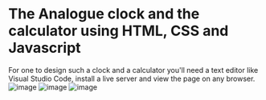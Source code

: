 # The Analogue clock  and the calculator using HTML, CSS and Javascript
For one to design such a clock and a calculator you'll need a text editor like Visual Studio Code,
install a live server and view the page on any browser.
![image](https://user-images.githubusercontent.com/94919325/231387114-3ca659c4-5652-4ab9-acb5-ae0eb5bf9d51.png)
![image](https://user-images.githubusercontent.com/94919325/231387266-c9f98826-e048-4d70-a9e3-17ca7c18927d.png)
![image](https://user-images.githubusercontent.com/94919325/231691493-0e9b92f8-ae2b-4136-a0a0-6f4162426e3c.png)

